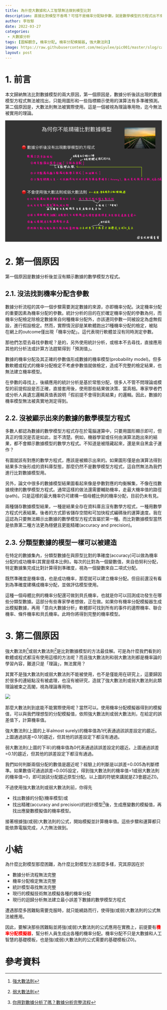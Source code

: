```yaml
---
title: 為什麼大數據和人工智慧無法做到模型比對
description: 直接比對模型不香嗎？可惜不是機率分配缺參數，就是數學模型的方程式出不來，還有大數法則用不上，你說還能怎辦？
author: 李玫郁
date: 2022-03-27
categories:
 - 大數據分析
tags: [圖解觀念, 機率分配, 機率分配模擬器, 強大數法則]
image: https://raw.githubusercontent.com/meiyulee/pic001/master/slog/cannot_compare_model_reason.jpeg
layout: post
---
```


# 1. 前言
本文歸納無法比對數據模型的兩大原因，第一個原因是，數據分析後該出現的數據模型方程式無法被找出，只能用圖形和一些指標顯示使用的演算法有多準確預測。第二個原因是，大數法則無法被實際使用。這是一個被視為理論專用物，迄今無法被實用的理論。

![](https://raw.githubusercontent.com/meiyulee/pic001/master/slog/cannot_compare_model_reason.jpeg)

# 2. 第一個原因

第一個原因是數據分析後並沒有顯示數據的數學模型方程式。

## 2.1. 沒法找到機率分配含參數

數據分析流程的其中一個步驟需要測定數據的來源，亦即機率分配。決定機率分配的重要因素為機率分配的參數。統計分析的目的在於確定機率分配的參數為何，而機率分配檢定除檢定數據來自何種機率分配外，亦該連同參數一同被設定為虛無假設，進行假設檢定。然而，實際情況卻是某軟體跑出21種機率分配的檢定，被貼在網上的outcome僅出現「機率分配」。這代表現行軟體並沒有同時測定參數。

那他們怎麼去尋找參數呢？是的，另外使用統計分析，或根本不去尋找，直接應用其他的分析法或計算方法趕緊得到「預測值」。

數據的機率分配及其正確的參數值形成數據的機率模型(probability model)。但多數軟體或程式的機率分配檢定不考慮參數值就做檢定，造成不完整的檢定結果，也無法建立機率模型。

在參數的尋找上，後續應用的統計分析是基於常態分配，很多人不管不問理論或模型的前提假設是否正確，直接套用後，使用那些結果做決策、當真相。專家學者們或分析人員遺忘邏輯真值表說明「假前提不會得到真結果」的邏輯。因此，數據的機率模型無法被真實地測定得到。

## 2.2. 沒被顯示出來的數據的數學模型方程式

多數人都認為數據的數學模型方程式存在於電腦運算中，只要用圖形顯示即可，但真正的情況是否是如此，並不清楚。例如，機器學習或任何由演算法跑出來的結果，都不會顯示數據模型的數學方程式。不知道是被隱藏起來，還是來自黑盒子運作？

有圖就該有對應的數學方程式，應該是被顯示出來的。如果圖形僅是由演算法得到結果多次後形成的資料庫型態，那麼仍然不是數學模型方程式，這自然無法為我們進行比對數據模型用。

另外，論文中很多的數據模型結果圖看起來像是參數對應的均衡解集，不像在找數據規律的數學模型方程式。通常這樣的做法還需要輔助機率，走最大機率值的路徑(path)。只是這樣的最大機率仍可建構一個母體比例的機率分配，目前仍未有見。

兩種儲存數據模型結果，一種是結果全存在資料庫且沒有數學方程式，一種用數學方程式代表結果。後者的方式節省儲存空間和可加快程式編碼後的運算速度。我在這認為只要無法顯示出數據的數學模型方程式皆屬於第一種。而比對數據模型當然是依靠第二種方法更為穩健且更能精確(accuracy and precision)。

## 2.3. 分類型數據的模型一樣可以被建造

在特定的數據集內，分類型數據在與原型比對的準確度(accuracy)可以做為機率分配的成功機率(其實是樣本比例)。每次的比對為一個變數值，來自伯努利分配，特定數據集完成比對計算得到準確度，視為一個變數來自二項式分配。

既然準確度是機率值，也是成功機率，那麼就可以建立機率分配。但目前還沒有看到為準確度建構成機率分配，並做評估模型使用。

這種一個母體比例的機率分配還可做到貝氏機率，也就是你可以回測成功發生在哪些分類型數據。這部分有些專家學者想做，正在做。如果你有機率分配模擬器生成出模擬數據，再用「意向大數據分析」軟體即可找到所有的事件的邊際機率、聯合機率、條件機率和貝氏機率。此時你將得到完整的機率模型。

# 3. 第二個原因

強大數法則[^1]或弱大數法則[^2]是比對數據模型的方法最佳解。可是為什麼我們看到的軟體或程式都沒有使用這樣的方法呢？而且強大數法則和弱大數法則都是機率論的學習內容，難道只是「理論」，無法實用？

其實不是強大數法則或弱大數法則不能被使用，也不是僅能用在研究上，這要歸因於很多的連結點沒有被處理，也沒有被研究，造就了強大數法則或弱大數法則此類理論被束之高閣，視為理論專用物。

![](https://lh3.googleusercontent.com/HArwQkttEZuPo6xwIiFbJ2docfKhg7qJgGiETiIYOUxmyTBniGtZm9uKcjxSKSwtVkVn2t2nLVE3LY21MsP5QXIJXlMO1cy97H6WnAy5kb2waqcUcXPkiqEFrHt1k47B6Q=w1280)

那麼大數法則到底能不能實際使用呢？當然可以。使用機率分配模擬器得到的模擬值，可以與我們理想型的分配模擬值，依照強大數法則或弱大數法則，在給定的誤差值下，計算機率值。

強大數法則(上圖的上半almost surely)的機率值為1代表通過該誤差設定的趨近。上圖通過誤差=0.1的趨近，但其他的誤差設定下都沒有通過。

弱大數法則(上圖的下半)的機率值為0代表通過該誤差設定的趨近。上圖通過誤差=0.1的趨近，但其他的誤差設定下都沒有通過。

我們如何判斷兩個分配的數值是趨近呢？經驗上的判斷是以誤差=0.005為判斷標準。如果數值可通過誤差=0.005設定，得到強大數法則的機率值=1或弱大數法則的機率值=0，即可說該分配趨近原型分配。以上圖的符號來講就是Z3會趨近Z0。

不過使用強大數法則或弱大數法則前，你得先

- 找出數據的分配(機率模型)或
- 找出精確(accuracy and precision)的統計模型[^3]後，生成應變數的模擬值，再找出應變數模擬值的機率模型。

接著根據強(或弱)大數法則的公式，開始模擬並計算機率值。這些步驟和運算都只能依靠電腦完成，人力無法做到。

# 小結

為什麼比對模型那麼困難，為什麼比對模型方法那麼多樣，究其原因在於

- 數據分析流程無法完整
- 機率分配檢定無法完整
- 統計模型尋找無法完整
- 現行的模擬技術無法模擬各種的機率分配
- 現行的迴歸分析無法建立最小誤差下數據的數學模型方程式

遭遇那麼多困難點需要克服時，就只能繞路而行，使得強(或弱)大數法則的公式無法被應用。

因此，要解決那些困難點並將強(或弱)大數法則的公式應用在實務上，前提要有<font color="red"><b>機率分配模擬器</font></b>，幫分析人員生成出各種的機率分配。機率分配不只是大數據和人工智慧的基礎模板，也是強(或弱)大數法則的公式需要的基礎模板(Z0)。


# 參考資料

[^1]: [強大數法則](https://www.probabilitycourse.com/chapter7/7_2_7_almost_sure_convergence.php)

[^2]: [弱大數法則](https://www.probabilitycourse.com/chapter7/7_1_1_law_of_large_numbers.php)

[^3]: [你用對數據分析了嗎？數據分析完整流程](https://meiyulee.github.io/leetalk/%E5%A4%A7%E6%95%B8%E6%93%9A%E5%88%86%E6%9E%90/2022/03/25/data-analysis-procedure/)
